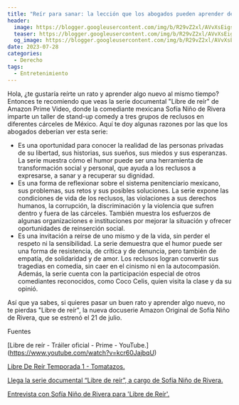 ```yaml
---
title: "Reír para sanar: la lección que los abogados pueden aprender de los reclusos en “Libre de reír”"
header:
  image: https://blogger.googleusercontent.com/img/b/R29vZ2xl/AVvXsEigsDlKSCLqjKOTce6pKhJIC_Nv320351a_dUUX2Rr_Vu5FnGFvWnv8uzQu2jlgFYB1AZ1wRmKEDepg9pKWWJQNA28TPKnCRHOk5lbeovY1E6lQm9rzmzjJ7inu6e7fwrehZn9Phm5ag9fatN1ngUQJuQX1oBv9wAXmpC6cEl-ICYokHGtPKhKlw3xVcw/s1920/libre%20de%20reir%202.jpg
  teaser: https://blogger.googleusercontent.com/img/b/R29vZ2xl/AVvXsEigsDlKSCLqjKOTce6pKhJIC_Nv320351a_dUUX2Rr_Vu5FnGFvWnv8uzQu2jlgFYB1AZ1wRmKEDepg9pKWWJQNA28TPKnCRHOk5lbeovY1E6lQm9rzmzjJ7inu6e7fwrehZn9Phm5ag9fatN1ngUQJuQX1oBv9wAXmpC6cEl-ICYokHGtPKhKlw3xVcw/s1920/libre%20de%20reir%202.jpg
  og_image: https://blogger.googleusercontent.com/img/b/R29vZ2xl/AVvXsEigsDlKSCLqjKOTce6pKhJIC_Nv320351a_dUUX2Rr_Vu5FnGFvWnv8uzQu2jlgFYB1AZ1wRmKEDepg9pKWWJQNA28TPKnCRHOk5lbeovY1E6lQm9rzmzjJ7inu6e7fwrehZn9Phm5ag9fatN1ngUQJuQX1oBv9wAXmpC6cEl-ICYokHGtPKhKlw3xVcw/s1920/libre%20de%20reir%202.jpg
date: 2023-07-28
categories:
  - Derecho
tags:
  - Entretenimiento
---
```


Hola, ¿te gustaría reírte un rato y aprender algo nuevo al mismo tiempo? Entonces te recomiendo que veas la serie documental "Libre de reír" de Amazon Prime Video, donde la comediante mexicana Sofía Niño de Rivera imparte un taller de stand-up comedy a tres grupos de reclusos en diferentes cárceles de México. Aquí te doy algunas razones por las que los abogados deberían ver esta serie:

- Es una oportunidad para conocer la realidad de las personas privadas de su libertad, sus historias, sus sueños, sus miedos y sus esperanzas. La serie muestra cómo el humor puede ser una herramienta de transformación social y personal, que ayuda a los reclusos a expresarse, a sanar y a recuperar su dignidad.
- Es una forma de reflexionar sobre el sistema penitenciario mexicano, sus problemas, sus retos y sus posibles soluciones. La serie expone las condiciones de vida de los reclusos, las violaciones a sus derechos humanos, la corrupción, la discriminación y la violencia que sufren dentro y fuera de las cárceles. También muestra los esfuerzos de algunas organizaciones e instituciones por mejorar la situación y ofrecer oportunidades de reinserción social.
- Es una invitación a reírse de uno mismo y de la vida, sin perder el respeto ni la sensibilidad. La serie demuestra que el humor puede ser una forma de resistencia, de crítica y de denuncia, pero también de empatía, de solidaridad y de amor. Los reclusos logran convertir sus tragedias en comedia, sin caer en el cinismo ni en la autocompasión. Además, la serie cuenta con la participación especial de otros comediantes reconocidos, como Coco Celis, quien visita la clase y da su opinió.

Así que ya sabes, si quieres pasar un buen rato y aprender algo nuevo, no te pierdas "Libre de reír", la nueva docuserie Amazon Original de Sofía Niño de Rivera, que se estrenó el 21 de julio.

Fuentes

[Libre de reír - Tráiler oficial - Prime - YouTube.] (https://www.youtube.com/watch?v=kcr60JajbqU)

[Libre De Reír Temporada 1 - Tomatazos. ](https://www.tomatazos.com/series/850326/Libre-De-Reir/temporada/1)

[Llega la serie documental “Libre de reír”, a cargo de Sofía Niño de Rivera. ](https://intoleranciadiario.com/articles/espectaculos/2023/07/13/1013470-llega-la-serie-documental-libre-de-reir-a-cargo-de-sofia-nino-de-rivera.html)

[Entrevista con Sofía Niño de Rivera para 'Libre de Reír'. ](https://www.revistacentral.com.mx/que-ver/sofia-nino-rivera-libre-de-reir-entrevista)
